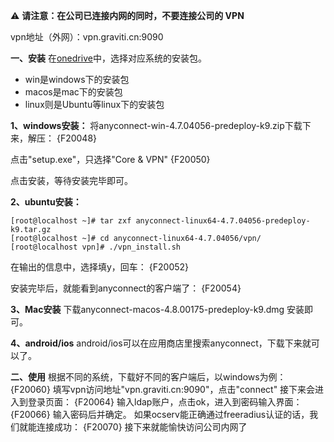 ⚠️ **请注意：在公司已连接内网的同时，不要连接公司的 VPN**

vpn地址（外网）：vpn.graviti.cn:9090

**一、安装**
在[onedrive](https://graviti.sharepoint.cn/sites/devops/Shared%20Documents/Forms/AllItems.aspx?originalPath=aHR0cHM6Ly9ncmF2aXRpLnNoYXJlcG9pbnQuY24vOmY6L3MvZGV2b3BzL0VoM1NzcVJpcWloQmxVTUdkOHM4OXZRQlAtekdseVRlQk1mNkV4SXY5WWlCcWc%5FcnRpbWU9ekEyQjN1TlAyVWc&viewid=28fee6c6%2D252d%2D4336%2D8816%2D9d0d6cae0be3&id=%2Fsites%2Fdevops%2FShared%20Documents%2FVPN%20%E5%AE%89%E8%A3%85%2FAnyConnect%20VPN%20%E5%AE%89%E8%A3%85%E5%8C%85)中，选择对应系统的安装包。
- win是windows下的安装包
- macos是mac下的安装包
- linux则是Ubuntu等linux下的安装包

**1、windows安装：**
将anyconnect-win-4.7.04056-predeploy-k9.zip下载下来，解压：
{F20048}

点击"setup.exe"，只选择"Core & VPN"
{F20050}

点击安装，等待安装完毕即可。

**2、ubuntu安装：**

```
[root@localhost ~]# tar zxf anyconnect-linux64-4.7.04056-predeploy-k9.tar.gz
[root@localhost ~]# cd anyconnect-linux64-4.7.04056/vpn/
[root@localhost vpn]# ./vpn_install.sh
```
在输出的信息中，选择填y，回车：
{F20052}

安装完毕后，就能看到anyconnect的客户端了：
{F20054}


**3、Mac安装**
下载anyconnect-macos-4.8.00175-predeploy-k9.dmg
安装即可。

**4、android/ios**
android/ios可以在应用商店里搜索anyconnect，下载下来就可以了。

**二、使用**
根据不同的系统，下载好不同的客户端后，以windows为例：
{F20060}
填写vpn访问地址"vpn.graviti.cn:9090"，点击"connect"
接下来会进入到登录页面：
{F20064}
输入ldap账户，点击ok，进入到密码输入界面：
{F20066}
输入密码后并确定。
如果ocserv能正确通过freeradius认证的话，我们就能连接成功：
{F20070}
接下来就能愉快访问公司内网了
